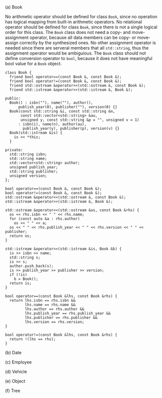 (a) Book

No arithmetic operator should be defined for class `Book`, since no operation has logical mapping from built-in arithmetic operators. No relational operator should be defined for class `Book`, since there is not a single logical order for this class. The `Book` class does not need a copy- and move-assignment operator, because all data members can be copy- or move-assign correctly by the synthesized ones. No other assignment operator is needed since there are serveral members that all `std::string`, thus the assignment operator would be ambiguious. The `Book` class should not define conversion operator to `bool`, because it does not have meaningful bool value for a `Book` object.

    class Book {
      friend bool operator==(const Book &, const Book &);
      friend bool operator!=(const Book &, const Book &);
      friend std::ostream &operator<<(std::ostream &, const Book &);
      friend std::istream &operator>>(std::istream &, Book &);

    public:
      Book() : isbn(""), name(""), author(),
          publish_year(0), publisher(""), version(0) {}
      Book(const std::string &i, const std::string &n,
           const std::vector<std::string> &au,
           unsigned y, const std::string &p = "", unsigned v = 1)
          : isbn(i), name(n), author(au),
            publish_year(y), publisher(p), version(v) {}
      Book(std::istream &is) {
        is << *this;
      }

    private:
      std::string isbn;
      std::string name;
      std::vector<std::string> author;
      unsigned publish_year;
      std::string publisher;
      unsigned version;
    };

    bool operator==(const Book &, const Book &);
    bool operator!=(const Book &, const Book &);
    std::ostream &operator<<(std::ostream &, const Book &);
    std::istream &operator>>(std::istream &, Book &);

    std::ostream &operator<<(std::ostream &os, const Book &rhs) {
      os << rhs.isbn << " " << rhs.name;
      for (const auto &a : rhs.author)
        os << " " << a;
      os << " " << rhs.publish_year << " " << rhs.version << " " << publisher;
      return os;
    }

    std::istream &operator>>(std::istream &is, Book &b) {
      is >> isbn >> name;
      std::string s;
      is >> s;
      author.push_back(s);
      is >> publish_year >> publisher >> version;
      if (!is)
        b = Book();
      return is;
    }

    bool operator==(const Book &lhs, const Book &rhs) {
      return lhs.isbn == rhs.isbn &&
             lhs.name == rhs.name &&
             lhs.author == rhs.author &&
             lhs.publish_year == rhs.publish_year &&
             lhs.publisher == rhs.publisher &&
             lhs.version == rhs.version;
    }

    bool operator!=(const Book &lhs, const Book &rhs) {
      return !(lhs == rhs);
    }

(b) Date

(c) Employee

(d) Vehicle

(e) Object

(f) Tree

